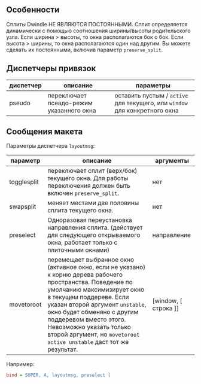 ## Особенности

Сплиты Dwindle НЕ ЯВЛЯЮТСЯ ПОСТОЯННЫМИ. Сплит определяется динамически с помощью соотношения ширины/высоты родительского узла. Если ширина > высоты, то окна располагаются бок о бок. Если высота > ширины, то окна располагаются один над другим. Вы можете сделать их постоянными, включив параметр `preserve_split`.

## Диспетчеры привязок

| диспетчер | описание | параметры |
| --- | --- | --- |
| pseudo | переключает псевдо-режим указанного окна | оставить пустым / `active` для текущего, или `window` для конкретного окна |

## Сообщения макета

Параметры диспетчера `layoutmsg`:

| параметр | описание | аргументы |
| --- | --- | --- |
| togglesplit | переключает сплит (верх/бок) текущего окна. Для работы переключения должен быть включен `preserve_split`. | нет |
| swapsplit | меняет местами две половины сплита текущего окна. | нет |
| preselect | Одноразовая переустановка направления сплита. (действует для следующего открываемого окна, работает только с плиточными окнами) | направление |
| movetoroot | перемещает выбранное окно (активное окно, если не указано) к корню дерева рабочего пространства. Поведение по умолчанию максимизирует окно в текущем поддереве. Если указан второй аргумент `unstable`, окно будет обменяно с другим поддеревом вместо этого. Невозможно указать только второй аргумент, но `movetoroot active unstable` даст тот же результат. | [window, [ строка ]] |

Например:

```ini
bind = SUPER, A, layoutmsg, preselect l
```
